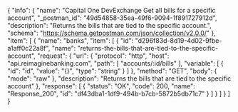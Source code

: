 {
  "info": {
    "name": "Capital One DevExchange Get all bills for a specific account",
    "_postman_id": "49d54858-35ea-49f6-9094-1f891727912d",
    "description": "Returns the bills that are tied to the specific account.",
    "schema": "https://schema.getpostman.com/json/collection/v2.0.0/"
  },
  "item": [
    {
      "name": "banks",
      "item": [
        {
          "id": "d296f83d-8d19-4d02-9fbe-a1aff0c22a8f",
          "name": "returns-the-bills-that-are-tied-to-the-specific-account",
          "request": {
            "url": {
              "protocol": "http",
              "host": "api.reimaginebanking.com",
              "path": [
                "accounts/:id/bills"
              ],
              "variable": [
                {
                  "id": "id",
                  "value": "{}",
                  "type": "string"
                }
              ]
            },
            "method": "GET",
            "body": {
              "mode": "raw"
            },
            "description": "Returns the bills that are tied to the specific account"
          },
          "response": [
            {
              "status": "OK",
              "code": 200,
              "name": "Response_200",
              "id": "df43dba1-1df9-494b-b7cb-5872b5db71c7"
            }
          ]
        }
      ]
    }
  ]
}